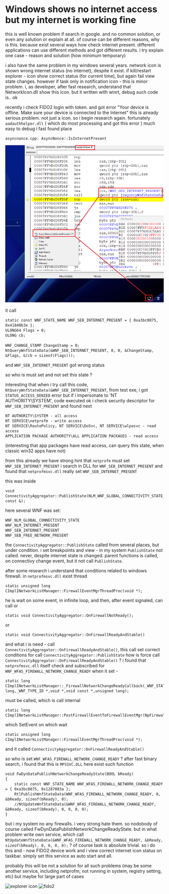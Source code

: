 # Windows shows no internet access but my internet is working fine

this is well known problem if search in google. and no common solution, or even any solution or explain at all.
of course can be different reasons, why is this. because exist several ways how check internet present.
different applications can use different methods and got different results.
i try explain one case - reason and solution (how minimum temporary)

i also have the same problem in my windows several years. network icon is shown wrong internet status (no internet), despite it exist.
if kill/restart explorer - icon show correct status (for current time), but again fail view state changes.
however if task only in notification icon - this is minor problem. i, as developer, after fast research, understand that NetworkIcon.dll show this icon.
but it written with winrt, debug such code is.. ok

recently i check FIDO2 login with token. and got error 
"Your device is offline. Make sure your device is connected to the Internet"
this is already serious problem. not just a icon. so i begin research again. fortunately `aadauthhelper.dll` ( which do most processing and got this error ) much easy to debug
i fast found place

```
asyncnonce.cpp: AsyncNonce::IsInternetPresent
```

![0](Untitled.png)

it call
```
static const WNF_STATE_NAME WNF_SEB_INTERNET_PRESENT = { 0xa3bc0875, 0x41840b3e };
ULONG64 Flags = 0;
ULONG cb;

WNF_CHANGE_STAMP ChangeStamp = 0;
NtQueryWnfStateData(&WNF_SEB_INTERNET_PRESENT, 0, 0, &ChangeStamp, &Flags, &(cb = sizeof(Flags)));
```
and `WNF_SEB_INTERNET_PRESENT` got wrong status

so who is must set and not set this state ?

interesting that when i try call this code, `NtQueryWnfStateData(&WNF_SEB_INTERNET_PRESENT`, from test exe, i got `STATUS_ACCESS_DENIED` error
but if i impersonate to 'NT AUTHORITY\SYSTEM', code executed ok
i check security descriptor for `WNF_SEB_INTERNET_PRESENT` and found next

```
NT AUTHORITY\SYSTEM - all access
NT SERVICE\netprofm - write access
NT SERVICE\RoutePolicy, NT SERVICE\DoSvc, NT SERVICE\wlpasvc - read access
APPLICATION PACKAGE AUTHORITY\ALL APPLICATION PACKAGES - read access
```

(interesting that app packages have read access, can query this state, when classic win32 apps have not)

from this already we have strong hint that `netprofm` must set `WNF_SEB_INTERNET_PRESENT`
i search in DLL for `WNF_SEB_INTERNET_PRESENT` and found that `netprofmsvc.dll` really set `WNF_SEB_INTERNET_PRESENT`

this was inside
```
void ConnectivityAggregator::PublishState(NLM_WNF_GLOBAL_CONNECTIVITY_STATE_DATA const &);
```
here several WNF was set:
```
WNF_NLM_GLOBAL_CONNECTIVITY_STATE
WNF_NLM_INTERNET_PRESENT
WNF_SEB_INTERNET_PRESENT
WNF_SEB_FREE_NETWORK_PRESENT
```
the `ConnectivityAggregator::PublishState` called from several places, but under condition. i set breakpoints and view - in my system `PublishState` not called. never, despite internet state is changed.
parent functions is called, on connectivy change event, but it not call `PublishState`.

after some research i understand that conditions related to windows firewall.
in `netprofmsvc.dll` exist thread
```
static unsigned long CImplINetworkListManager::FirewallEventMgrThreadProc(void *);
```
he is wait on some event, in infinite loop, and then, after event signaled, can call or
```
static void ConnectivityAggregator::OnFirewallNotReady();
```
or
```
static void ConnectivityAggregator::OnFirewallReadyAndStable()
```
and what i is need - call `ConnectivityAggregator::OnFirewallReadyAndStable()`, this call set correct conditions for call `ConnectivityAggregator::PublishState`
how is force call `ConnectivityAggregator::OnFirewallReadyAndStable()` ?
i found that `netprofmsvc.dll` itself check and subscribed for 
`WNF_WFAS_FIREWALL_NETWORK_CHANGE_READY`
when it set -
``` 
static long CImplINetworkListManager::_FirewallNetworkChangeReadyCallback(_WNF_STATE_NAME,unsigned long,_WNF_TYPE_ID *,void *,void const *,unsigned long);
```
must be called, which is call internal
```
static long CImplINetworkListManager::PostFirewallEventToFirewallEventMgr(NpFirewallEventType);
```
which SetEvent on which wait
```
static unsigned long CImplINetworkListManager::FirewallEventMgrThreadProc(void *);
```
and it called `ConnectivityAggregator::OnFirewallReadyAndStable()`

so who is set `WNF_WFAS_FIREWALL_NETWORK_CHANGE_READY` ?
after fast binary search, i found that this is `MPSSVC.DLL`
here exist such function
```
void FwDynDataPublishNetworkChangeReadyState(BOOL bReady)
{
	static const WNF_STATE_NAME WNF_WFAS_FIREWALL_NETWORK_CHANGE_READY = { 0xa3bc0875, 0x1287083a };
	RtlPublishWnfStateData(WNF_WFAS_FIREWALL_NETWORK_CHANGE_READY, 0, &bReady, sizeof(bReady), 0);
	//NtUpdateWnfStateData(&WNF_WFAS_FIREWALL_NETWORK_CHANGE_READY, &bReady, sizeof(bReady), 0, 0, 0, 0);
}
```
but i my system no any firewalls. i very strong hate them.
so nodobody of course called FwDynDataPublishNetworkChangeReadyState.
but in what problem write own service, which call 
`NtUpdateWnfStateData(&WNF_WFAS_FIREWALL_NETWORK_CHANGE_READY, &bReady, sizeof(bReady), 0, 0, 0, 0);`
?
of course task is absolute trivial. so i do this and - now FIDO2 device work and i view correct internet icon status on taskbar.
simply set this service as auto start and all. 

probably this will be not a solution for all such problems (may be some another service, including netprofm, not running in system, registry setting, etc)
but maybe for large part of cases




![explorer icon](https://youtu.be/7zh5wbO6SDo)
![fido2](https://youtu.be/jmpCCqfSjao)
